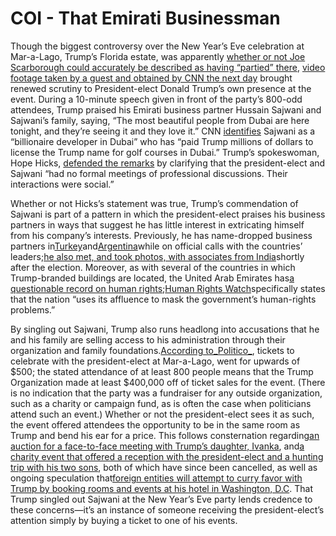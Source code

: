 # COI - **That Emirati Businessman**

Though the biggest controversy over the New Year’s Eve celebration at Mar-a-Lago, Trump’s Florida estate, was apparently [whether or not Joe Scarborough could accurately be described as having “partied” there](https://www.washingtonpost.com/news/the-fix/wp/2017/01/02/joe-scarboroughs-latest-twitter-feud-is-just-what-the-media-doesnt-need/?utm_term=.8d0c58795e03), [video footage taken by a guest and obtained by CNN the next day](http://www.cnn.com/videos/tv/2017/01/03/trump-praises-dubai-business-partner.cnn/video/playlists/atv-president-elect-donald-trump/) brought renewed scrutiny to President-elect Donald Trump’s own presence at the event. During a 10-minute speech given in front of the party’s 800-odd attendees, Trump praised his Emirati business partner Hussain Sajwani and Sajwani’s family, saying, “The most beautiful people from Dubai are here tonight, and they’re seeing it and they love it.” CNN [identifies](http://www.cnn.com/videos/tv/2017/01/03/trump-praises-dubai-business-partner.cnn/video/playlists/atv-president-elect-donald-trump/) Sajwani as a “billionaire developer in Dubai” who has “paid Trump millions of dollars to license the Trump name for golf courses in Dubai.” Trump’s spokeswoman, Hope Hicks, [defended the remarks](http://www.cnn.com/2017/01/02/politics/donald-trump-new-years-eve-speech/index.html) by clarifying that the president-elect and Sajwani “had no formal meetings of professional discussions. Their interactions were social.”

Whether or not Hicks’s statement was true, Trump’s commendation of Sajwani is part of a pattern in which the president-elect praises his business partners in ways that suggest he has little interest in extricating himself from his company’s interests. Previously, he has name-dropped business partners in[Turkey](http://www.theatlantic.com/business/archive/2017/01/donald-trump-conflicts-of-interests/508382/#Erdogan)and[Argentina](http://www.theatlantic.com/business/archive/2017/01/donald-trump-conflicts-of-interests/508382/#Argentina)while on official calls with the countries’ leaders;[he also met, and took photos, with associates from India](http://www.theatlantic.com/business/archive/2017/01/donald-trump-conflicts-of-interests/508382/#India)shortly after the election. Moreover, as with several of the countries in which Trump-branded buildings are located, the United Arab Emirates has[a questionable record on human rights](http://www.independent.co.uk/news/world/middle-east/united-arab-emirates-revealing-the-dark-face-of-the-gulf-state-where-human-rights-abuses-are-a-daily-a6683741.html);[Human Rights Watch](https://www.hrw.org/middle-east/n-africa/united-arab-emirates)specifically states that the nation “uses its affluence to mask the government’s human-rights problems.”

By singling out Sajwani, Trump also runs headlong into accusations that he and his family are selling access to his administration through their organization and family foundations.[According to_Politico_](http://www.politico.com/story/2016/12/mar-a-lago-donald-trump-new-years-eve-party-233070), tickets to celebrate with the president-elect at Mar-a-Lago, went for upwards of $500; the stated attendance of at least 800 people means that the Trump Organization made at least $400,000 off of ticket sales for the event. \(There is no indication that the party was a fundraiser for any outside organization, such as a charity or campaign fund, as is often the case when politicians attend such an event.\) Whether or not the president-elect sees it as such, the event offered attendees the opportunity to be in the same room as Trump and bend his ear for a price. This follows consternation regarding[an auction for a face-to-face meeting with Trump’s daughter, Ivanka](http://www.nytimes.com/2016/12/16/us/politics/ivanka-trump-charity-auction.html), and[a charity event that offered a reception with the president-elect and a hunting trip with his two sons](http://www.politico.com/blogs/donald-trump-administration/2016/12/trump-family-fundraiser-inauguration-232829), both of which have since been cancelled, as well as ongoing speculation that[foreign entities will attempt to curry favor with Trump by booking rooms and events at his hotel in Washington, D.C](http://www.theatlantic.com/business/archive/2017/01/donald-trump-conflicts-of-interests/508382/#DC-Hotel). That Trump singled out Sajwani at the New Year’s Eve party lends credence to these concerns—it’s an instance of someone receiving the president-elect’s attention simply by buying a ticket to one of his events.

